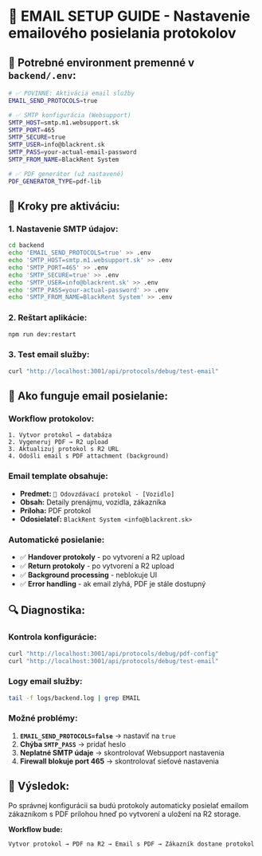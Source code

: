 # 📧 EMAIL SETUP GUIDE - Nastavenie emailového posielania protokolov

## 🎯 Potrebné environment premenné v `backend/.env`:

```bash
# ✅ POVINNÉ: Aktivácia email služby
EMAIL_SEND_PROTOCOLS=true

# ✅ SMTP konfigurácia (Websupport)
SMTP_HOST=smtp.m1.websupport.sk
SMTP_PORT=465
SMTP_SECURE=true
SMTP_USER=info@blackrent.sk
SMTP_PASS=your-actual-email-password
SMTP_FROM_NAME=BlackRent System

# ✅ PDF generátor (už nastavené)
PDF_GENERATOR_TYPE=pdf-lib
```

## 🔧 **Kroky pre aktiváciu:**

### 1. **Nastavenie SMTP údajov:**
```bash
cd backend
echo 'EMAIL_SEND_PROTOCOLS=true' >> .env
echo 'SMTP_HOST=smtp.m1.websupport.sk' >> .env
echo 'SMTP_PORT=465' >> .env
echo 'SMTP_SECURE=true' >> .env
echo 'SMTP_USER=info@blackrent.sk' >> .env
echo 'SMTP_PASS=your-actual-password' >> .env
echo 'SMTP_FROM_NAME=BlackRent System' >> .env
```

### 2. **Reštart aplikácie:**
```bash
npm run dev:restart
```

### 3. **Test email služby:**
```bash
curl "http://localhost:3001/api/protocols/debug/test-email"
```

## 📧 **Ako funguje email posielanie:**

### **Workflow protokolov:**
```
1. Vytvor protokol → databáza
2. Vygeneruj PDF → R2 upload  
3. Aktualizuj protokol s R2 URL
4. Odošli email s PDF attachment (background)
```

### **Email template obsahuje:**
- **Predmet:** `📄 Odovzdávací protokol - [Vozidlo]`
- **Obsah:** Detaily prenájmu, vozidla, zákazníka
- **Príloha:** PDF protokol
- **Odosielateľ:** `BlackRent System <info@blackrent.sk>`

### **Automatické posielanie:**
- ✅ **Handover protokoly** - po vytvorení a R2 upload
- ✅ **Return protokoly** - po vytvorení a R2 upload
- ✅ **Background processing** - neblokuje UI
- ✅ **Error handling** - ak email zlyhá, PDF je stále dostupný

## 🔍 **Diagnostika:**

### **Kontrola konfigurácie:**
```bash
curl "http://localhost:3001/api/protocols/debug/pdf-config"
curl "http://localhost:3001/api/protocols/debug/test-email"
```

### **Logy email služby:**
```bash
tail -f logs/backend.log | grep EMAIL
```

### **Možné problémy:**
1. **`EMAIL_SEND_PROTOCOLS=false`** → nastaviť na `true`
2. **Chýba `SMTP_PASS`** → pridať heslo
3. **Neplatné SMTP údaje** → skontrolovať Websupport nastavenia
4. **Firewall blokuje port 465** → skontrolovať sieťové nastavenia

## 🎯 **Výsledok:**
Po správnej konfigurácii sa budú protokoly automaticky posielať emailom zákazníkom s PDF prílohou hneď po vytvorení a uložení na R2 storage.

**Workflow bude:**
```
Vytvor protokol → PDF na R2 → Email s PDF → Zákazník dostane protokol
```
